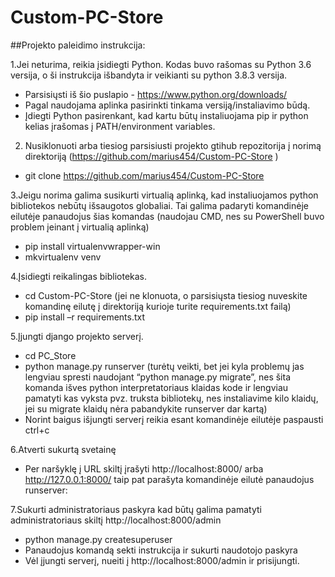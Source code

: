 # Custom-PC-Store

##Projekto paleidimo instrukcija:

1.Jei neturima, reikia įsidiegti Python. Kodas buvo rašomas su Python 3.6 versija, o ši instrukcija išbandyta ir veikianti su python 3.8.3 versija.
  *	Parsisiųsti iš šio puslapio - https://www.python.org/downloads/
  *	Pagal naudojama aplinka pasirinkti tinkama versiją/instaliavimo būdą.
  *	Įdiegti Python pasirenkant, kad kartu būtų instaliuojama pip ir python kelias įrašomas į PATH/environment variables.

2.	Nusiklonuoti arba tiesiog parsisiusti projekto gtihub repozitorija į norimą direktoriją (https://github.com/marius454/Custom-PC-Store )
*	git clone https://github.com/marius454/Custom-PC-Store

3.Jeigu norima galima susikurti virtualią aplinką, kad instaliuojamos python bibliotekos nebūtų išsaugotos globaliai. Tai galima padaryti komandinėje eilutėje panaudojus šias komandas (naudojau CMD, nes su PowerShell buvo problem įeinant į virtualią aplinką)
*	pip install virtualenvwrapper-win
*	mkvirtualenv venv

4.Įsidiegti reikalingas bibliotekas.
*	cd Custom-PC-Store (jei ne klonuota, o parsisiųsta tiesiog nuveskite komandinę eilutę į direktoriją kurioje turite requirements.txt failą)
*	pip install –r requirements.txt

5.Įjungti django projekto serverį.
*	cd PC_Store
*	python manage.py runserver (turėtų veikti, bet jei kyla problemų jas lengviau spresti naudojant “python manage.py migrate”, nes šita komanda išves python interpretatoriaus klaidas kode ir lengviau pamatyti kas vyksta pvz. truksta bibliotekų, nes instaliavime kilo klaidų, jei su migrate klaidų nėra pabandykite runserver dar kartą)  
*	Norint baigus išjungti serverį reikia esant komandinėje eilutėje paspausti ctrl+c

6.Atverti sukurtą svetainę
*	Per naršyklę į URL skiltį įrašyti http://localhost:8000/ arba http://127.0.0.1:8000/ taip pat parašyta komandinėje eilutė panaudojus runserver:

7.Sukurti administratoriaus paskyra kad būtų galima pamatyti administratoriaus skiltį http://localhost:8000/admin
*	python manage.py createsuperuser
*	Panaudojus komandą sekti instrukcija ir sukurti naudotojo paskyra
*	Vėl įjungti serverį, nueiti į http://localhost:8000/admin ir prisijungti.
